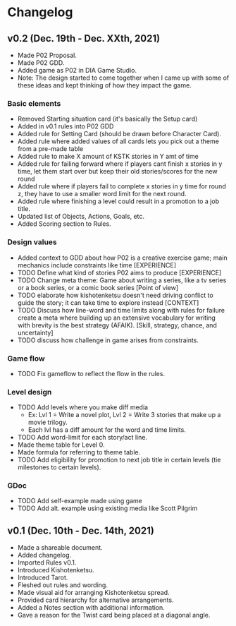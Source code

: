 # Changelog

## v0.2 (Dec. 19th - Dec. XXth, 2021)
- Made P02 Proposal.
- Made P02 GDD.
- Added game as P02 in DIA Game Studio.
- Note: The design started to come together when I came up with some of these ideas and kept thinking of how they impact the game.

### Basic elements
- Removed Starting situation card (it's basically the Setup card)
- Added in v0.1 rules into P02 GDD
- Added rule for Setting Card (should be drawn before Character Card).
- Added rule where added values of all cards lets you pick out a theme from a pre-made table
- Added rule to make X amount of KSTK stories in Y amt of time
- Added rule for failing forward where if players cant finish x stories in y time, let them start over but keep their old stories/scores for the new round
- Added rule where if players fail to complete x stories in y time for round z, they have to use a smaller word limit for the next round. 
- Added rule where finishing a level could result in a promotion to a job title.
- Updated list of Objects, Actions, Goals, etc.
- Added Scoring section to Rules.

### Design values
- Added context to GDD about how P02 is a creative exercise game; main mechanics include constraints like time [EXPERIENCE]
- TODO Define what kind of stories P02 aims to produce [EXPERIENCE]
- TODO Change meta theme: Game about writing a series, like a tv series or a book series, or a comic book series [Point of view]
- TODO elaborate how kishotenketsu doesn't need driving conflict to guide the story; it can take time to explore instead [CONTEXT]
- TODO Discuss how line-word and time limits along with rules for failure create a meta where building up an extensive vocabulary for writing with brevity is the best strategy (AFAIK). [Skill, strategy, chance, and uncertainty]
- TODO discuss how challenge in game arises from constraints.

### Game flow
- TODO Fix gameflow to reflect the flow in the rules.

### Level design
- TODO Add levels where you make diff media
  - Ex: Lvl 1 = Write a novel plot, Lvl 2 = Write 3 stories that make up a movie trilogy.
  - Each lvl has a diff amount for the word and time limits.
- TODO Add word-limit for each story/act line.
- Made theme table for Level 0.
- Made formula for referring to theme table.
- TODO Add eligibility for promotion to next job title in certain levels (tie milestones to certain levels).

### GDoc
- TODO Add self-example made using game
- TODO Add alt. example using existing media like Scott Pilgrim

## v0.1 (Dec. 10th - Dec. 14th, 2021)
- Made a shareable document. 
- Added changelog. 
- Imported Rules v0.1. 
- Introduced Kishotenketsu.
- Introduced Tarot. 
- Fleshed out rules and wording. 
- Made visual aid for arranging Kishotenketsu spread.
- Provided card hierarchy for alternative arrangements. 
- Added a Notes section with additional information. 
- Gave a reason for the Twist card being placed at a diagonal angle. 
